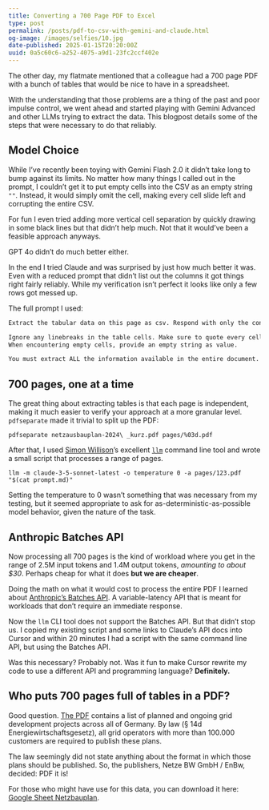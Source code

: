 ```yaml
---
title: Converting a 700 Page PDF to Excel
type: post
permalink: /posts/pdf-to-csv-with-gemini-and-claude.html
og-image: /images/selfies/10.jpg
date-published: 2025-01-15T20:20:00Z
uuid: 0a5c60c6-a252-4075-a9d1-23fc2ccf402e
---
```


The other day, my flatmate mentioned that a colleague had a 700 page PDF with a bunch of tables that would be nice to have in a spreadsheet. 

With the understanding that those problems are a thing of the past and poor impulse control, we went ahead and started playing with Gemini Advanced and other LLMs trying to extract the data. This blogpost details some of the steps that were necessary to do that reliably.

## Model Choice

While I’ve recently been toying with Gemini Flash 2.0 it didn’t take long to bump against its limits. No matter how many things I called out in the prompt, I couldn’t get it to put empty cells into the CSV as an empty string `""`. Instead, it would simply omit the cell, making every cell slide left and corrupting the entire CSV.

For fun I even tried adding more vertical cell separation by quickly drawing in some black lines but that didn’t help much. Not that it would’ve been a feasible approach anyways.

GPT 4o didn’t do much better either.

In the end I tried Claude and was surprised by just how much better it was. Even with a reduced prompt that didn’t list out the columns it got things right fairly reliably. While my verification isn’t perfect it looks like only a few rows got messed up. 

The full prompt I used:

```md
Extract the tabular data on this page as csv. Respond with only the content of the csv file without any additional text.

Ignore any linebreaks in the table cells. Make sure to quote every cell value.
When encountering empty cells, provide an empty string as value.

You must extract ALL the information available in the entire document.
```

## 700 pages, one at a time

The great thing about extracting tables is that each page is independent, making it much easier to verify your approach at a more granular level. `pdfseparate` made it trivial to split up the PDF:

```
pdfseparate netzausbauplan-2024\ _kurz.pdf pages/%03d.pdf
```

After that, I used [Simon Willison](https://simonwillison.net/)’s excellent [`llm`](https://github.com/simonw/llm) command line tool and wrote a small script that processes a range of pages. 

```
llm -m claude-3-5-sonnet-latest -o temperature 0 -a pages/123.pdf "$(cat prompt.md)"
```

Setting the temperature to 0 wasn’t something that was necessary from my testing, but it seemed appropriate to ask for as-deterministic-as-possible model behavior, given the nature of the task.


## Anthropic Batches API

Now processing all 700 pages is the kind of workload where you get in the range of 2.5M input tokens and 1.4M output tokens, *amounting to about $30*. Perhaps cheap for what it does **but we are cheaper**. 

Doing the math on what it would cost to process the entire PDF I learned about [Anthropic’s Batches API](https://docs.anthropic.com/en/docs/build-with-claude/message-batches#pricing). A variable-latency API that is meant for workloads that don’t require an immediate response. 

Now the `llm` CLI tool does not support the Batches API. But that didn’t stop us. I copied my existing script and some links to Claude’s API docs into Cursor and within 20 minutes I had a script with the same command line API, but using the Batches API. 

Was this necessary? Probably not. Was it fun to make Cursor rewrite my code to use a different API and programming language? **Definitely.**

## Who puts 700 pages full of tables in a PDF? 

Good question. [The PDF](https://downloads.ctfassets.net/xytfb1vrn7of/2upzYS0EhiuuAU4yOYGKwi/18b3903c9a72da15bf914ebb70a52e33/netzausbauplan-2024.pdf) contains a list of planned and ongoing grid development projects across all of Germany. By law (§ 14d Energiewirtschaftsgesetz), all grid operators with more than 100.000 customers are required to publish these plans.

The law seemingly did not state anything about the format in which those plans should be published. So, the publishers, Netze BW GmbH / EnBw, decided: PDF it is!

For those who might have use for this data, you can download it here: [Google Sheet Netzbauplan](https://ggl.link/netzbauplan).